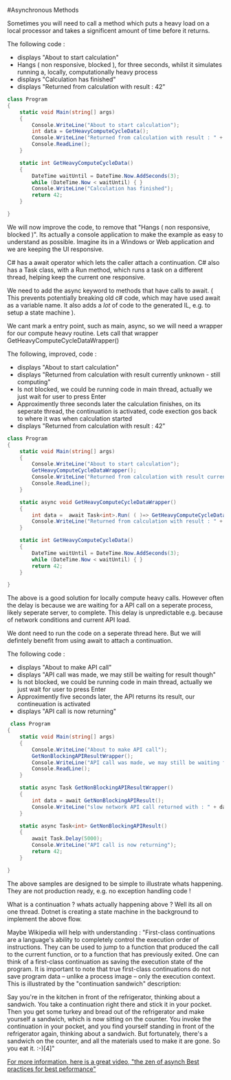 #Asynchronous Methods

Sometimes you will need to call a method which puts a heavy load on a local processor and takes a significent amount of time before it returns.


The following code :
* displays "About to start calculation"
* Hangs ( non responsive, blocked ), for three seconds, whilst it simulates running a, locally, computationally heavy process
* displays "Calculation has finished"
* displays "Returned from calculation with result : 42"
```c#
class Program
{
    static void Main(string[] args)
    {
        Console.WriteLine("About to start calculation");
        int data = GetHeavyComputeCycleData();
        Console.WriteLine("Returned from calculation with result : " + data.ToString());
        Console.ReadLine();
    }

    static int GetHeavyComputeCycleData()
    {
        DateTime waitUntil = DateTime.Now.AddSeconds(3);
        while (DateTime.Now < waitUntil) { }
        Console.WriteLine("Calculation has finished");
        return 42;
    }

}
```

We will now improve the code, to remove that "Hangs ( non responsive, blocked )".
Its actually a console application to make the example as easy to understand as possible.
Imagine its in a Windows or Web application and we are keeping the UI responsive.

C# has a await operator which lets the caller attach a continuation.
C# also has a Task class, with a Run method, which runs a task on a different thread, helping keep the current one responsive.

We need to add the async keyword to methods that have calls to await. 
( This prevents potentially breaking old c# code, which may have used await as a variable name. 
It also adds a *lot* of code to the generated IL, e.g. to setup a state machine ).

We cant mark a entry point, such as main, async, so we will need a wrapper for our compute heavy routine.
Lets call that wrapper GetHeavyComputeCycleDataWrapper()

The following, improved, code :
* displays "About to start calculation"
* displays "Returned from calculation with result currently unknown - still computing"
* Is not blocked, we could be running code in main thread, actually we just wait for user to press Enter
* Approximently three seconds later the calculation finishes, on its seperate thread, the continuation is activated, code exection gos back to where it was when calculation started
* displays "Returned from calculation with result : 42"
```c#
class Program
{
    static void Main(string[] args)
    {
        Console.WriteLine("About to start calculation");
        GetHeavyComputeCycleDataWrapper();
        Console.WriteLine("Returned from calculation with result currently unknown - still computing");
        Console.ReadLine();
    }

    static async void GetHeavyComputeCycleDataWrapper()
    {
        int data =  await Task<int>.Run( ( )=> GetHeavyComputeCycleData());
        Console.WriteLine("Returned from calculation with result : " + data.ToString());
    }

    static int GetHeavyComputeCycleData()
    {
        DateTime waitUntil = DateTime.Now.AddSeconds(3);
        while (DateTime.Now < waitUntil) { }
        return 42;
    }

}
```

The above is a good solution for locally compute heavy calls.
However often the delay is because we are waiting for a API call on a seperate process, likely seperate server, to complete.
This delay is unpredictable e.g. because of network conditions and current API load.

We dont need to run the code on a seperate thread here.
But we will defintely benefit from using await to attach a continuation.

The following code :
* displays "About to make API call"
* displays "API call was made, we may still be waiting for result though"
* Is not blocked, we could be running code in main thread, actually we just wait for user to press Enter
* Approximently five seconds later, the API returns its result, our contineuation is activated
* displays "API call is now returning"
```c#
 class Program
{
    static void Main(string[] args)
    {
        Console.WriteLine("About to make API call");
        GetNonBlockingAPIResultWrapper();
        Console.WriteLine("API call was made, we may still be waiting for result though");
        Console.ReadLine();
    }

    static async Task GetNonBlockingAPIResultWrapper()
    {
        int data = await GetNonBlockingAPIResult();
        Console.WriteLine("slow network API call returned with : " + data.ToString());
    }

    static async Task<int> GetNonBlockingAPIResult()
    {
        await Task.Delay(5000);
        Console.WriteLine("API call is now returning");
        return 42;
    }

}
```

The above samples are designed to be simple to illustrate whats happening.
They are not production ready, e.g. no exception handling code !

What is a continuation ? whats actually happening above ?
Well its all on one thread.
Dotnet is creating a state machine in the background to implement the above flow.

Maybe Wikipedia will help with understanding : 
"First-class continuations are a language's ability to completely control the execution order of instructions. They can be used to jump to a function that produced the call to the current function, or to a function that has previously exited. One can think of a first-class continuation as saving the execution state of the program. It is important to note that true first-class continuations do not save program data – unlike a process image – only the execution context. This is illustrated by the "continuation sandwich" description:

Say you're in the kitchen in front of the refrigerator, thinking about a sandwich. You take a continuation right there and stick it in your pocket. Then you get some turkey and bread out of the refrigerator and make yourself a sandwich, which is now sitting on the counter. You invoke the continuation in your pocket, and you find yourself standing in front of the refrigerator again, thinking about a sandwich. But fortunately, there's a sandwich on the counter, and all the materials used to make it are gone. So you eat it. :-)[4]"

 [For more information, here is a great video, "the zen of asynch Best practices for best peformance"](https://www.youtube.com/watch?v=zjLWWz2YnyQ)
